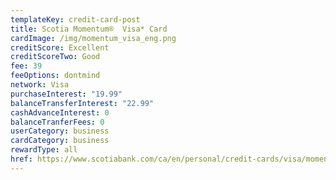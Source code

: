 ```yaml
---
templateKey: credit-card-post
title: Scotia Momentum®  Visa* Card
cardImage: /img/momentum_visa_eng.png
creditScore: Excellent
creditScoreTwo: Good
fee: 39
feeOptions: dontmind
network: Visa
purchaseInterest: "19.99"
balanceTransferInterest: "22.99"
cashAdvanceInterest: 0
balanceTranferFees: 0
userCategory: business
cardCategory: business
rewardType: all
href: https://www.scotiabank.com/ca/en/personal/credit-cards/visa/momentum-cash-back-card.html?cid=a-27077b-23276c-&dclid=CPHcgMS_-e8CFarA9gIdVnIJ1g
---
```

